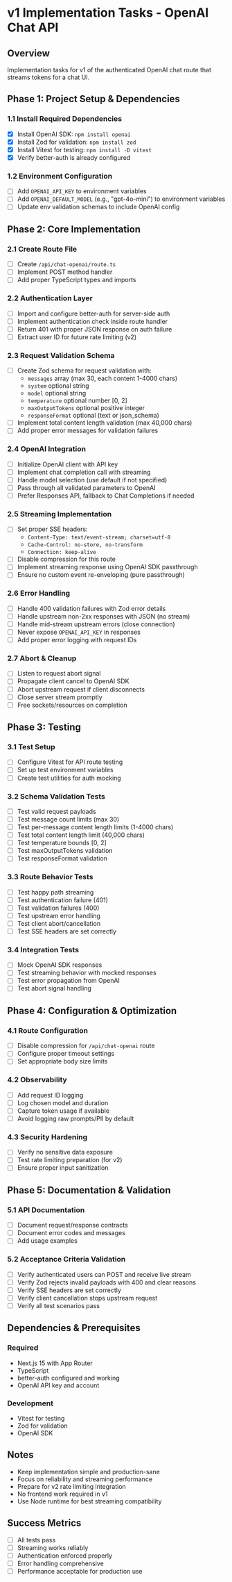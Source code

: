 # v1 Implementation Tasks - OpenAI Chat API

## Overview

Implementation tasks for v1 of the authenticated OpenAI chat route that streams
tokens for a chat UI.

## Phase 1: Project Setup & Dependencies

### 1.1 Install Required Dependencies

- [x] Install OpenAI SDK: `npm install openai`
- [x] Install Zod for validation: `npm install zod`
- [x] Install Vitest for testing: `npm install -D vitest`
- [x] Verify better-auth is already configured

### 1.2 Environment Configuration

- [ ] Add `OPENAI_API_KEY` to environment variables
- [ ] Add `OPENAI_DEFAULT_MODEL` (e.g., "gpt-4o-mini") to environment variables
- [ ] Update env validation schemas to include OpenAI config

## Phase 2: Core Implementation

### 2.1 Create Route File

- [ ] Create `/api/chat-openai/route.ts`
- [ ] Implement POST method handler
- [ ] Add proper TypeScript types and imports

### 2.2 Authentication Layer

- [ ] Import and configure better-auth for server-side auth
- [ ] Implement authentication check inside route handler
- [ ] Return 401 with proper JSON response on auth failure
- [ ] Extract user ID for future rate limiting (v2)

### 2.3 Request Validation Schema

- [ ] Create Zod schema for request validation with:
  - `messages` array (max 30, each content 1-4000 chars)
  - `system` optional string
  - `model` optional string
  - `temperature` optional number [0, 2]
  - `maxOutputTokens` optional positive integer
  - `responseFormat` optional (text or json_schema)
- [ ] Implement total content length validation (max 40,000 chars)
- [ ] Add proper error messages for validation failures

### 2.4 OpenAI Integration

- [ ] Initialize OpenAI client with API key
- [ ] Implement chat completion call with streaming
- [ ] Handle model selection (use default if not specified)
- [ ] Pass through all validated parameters to OpenAI
- [ ] Prefer Responses API, fallback to Chat Completions if needed

### 2.5 Streaming Implementation

- [ ] Set proper SSE headers:
  - `Content-Type: text/event-stream; charset=utf-8`
  - `Cache-Control: no-store, no-transform`
  - `Connection: keep-alive`
- [ ] Disable compression for this route
- [ ] Implement streaming response using OpenAI SDK passthrough
- [ ] Ensure no custom event re-enveloping (pure passthrough)

### 2.6 Error Handling

- [ ] Handle 400 validation failures with Zod error details
- [ ] Handle upstream non-2xx responses with JSON (no stream)
- [ ] Handle mid-stream upstream errors (close connection)
- [ ] Never expose `OPENAI_API_KEY` in responses
- [ ] Add proper error logging with request IDs

### 2.7 Abort & Cleanup

- [ ] Listen to request abort signal
- [ ] Propagate client cancel to OpenAI SDK
- [ ] Abort upstream request if client disconnects
- [ ] Close server stream promptly
- [ ] Free sockets/resources on completion

## Phase 3: Testing

### 3.1 Test Setup

- [ ] Configure Vitest for API route testing
- [ ] Set up test environment variables
- [ ] Create test utilities for auth mocking

### 3.2 Schema Validation Tests

- [ ] Test valid request payloads
- [ ] Test message count limits (max 30)
- [ ] Test per-message content length limits (1-4000 chars)
- [ ] Test total content length limit (40,000 chars)
- [ ] Test temperature bounds [0, 2]
- [ ] Test maxOutputTokens validation
- [ ] Test responseFormat validation

### 3.3 Route Behavior Tests

- [ ] Test happy path streaming
- [ ] Test authentication failure (401)
- [ ] Test validation failures (400)
- [ ] Test upstream error handling
- [ ] Test client abort/cancellation
- [ ] Test SSE headers are set correctly

### 3.4 Integration Tests

- [ ] Mock OpenAI SDK responses
- [ ] Test streaming behavior with mocked responses
- [ ] Test error propagation from OpenAI
- [ ] Test abort signal handling

## Phase 4: Configuration & Optimization

### 4.1 Route Configuration

- [ ] Disable compression for `/api/chat-openai` route
- [ ] Configure proper timeout settings
- [ ] Set appropriate body size limits

### 4.2 Observability

- [ ] Add request ID logging
- [ ] Log chosen model and duration
- [ ] Capture token usage if available
- [ ] Avoid logging raw prompts/PII by default

### 4.3 Security Hardening

- [ ] Verify no sensitive data exposure
- [ ] Test rate limiting preparation (for v2)
- [ ] Ensure proper input sanitization

## Phase 5: Documentation & Validation

### 5.1 API Documentation

- [ ] Document request/response contracts
- [ ] Document error codes and messages
- [ ] Add usage examples

### 5.2 Acceptance Criteria Validation

- [ ] Verify authenticated users can POST and receive live stream
- [ ] Verify Zod rejects invalid payloads with 400 and clear reasons
- [ ] Verify SSE headers are set correctly
- [ ] Verify client cancellation stops upstream request
- [ ] Verify all test scenarios pass

## Dependencies & Prerequisites

### Required

- Next.js 15 with App Router
- TypeScript
- better-auth configured and working
- OpenAI API key and account

### Development

- Vitest for testing
- Zod for validation
- OpenAI SDK

## Notes

- Keep implementation simple and production-sane
- Focus on reliability and streaming performance
- Prepare for v2 rate limiting integration
- No frontend work required in v1
- Use Node runtime for best streaming compatibility

## Success Metrics

- [ ] All tests pass
- [ ] Streaming works reliably
- [ ] Authentication enforced properly
- [ ] Error handling comprehensive
- [ ] Performance acceptable for production use
